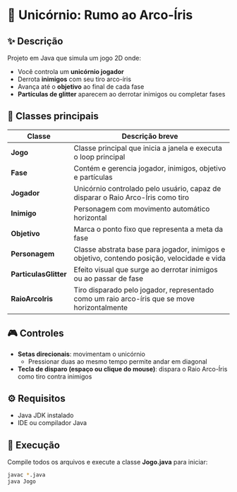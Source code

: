 # 🦄 Unicórnio: Rumo ao Arco-Íris

## ✨ Descrição
Projeto em Java que simula um jogo 2D onde:
- Você controla um **unicórnio jogador**
- Derrota **inimigos** com seu tiro arco-íris
- Avança até o **objetivo** ao final de cada fase
- **Partículas de glitter** aparecem ao derrotar inimigos ou completar fases

## 📝 Classes principais

| Classe              | Descrição breve |
|---------------------|-----------------|
| **Jogo**            | Classe principal que inicia a janela e executa o loop principal |
| **Fase**            | Contém e gerencia jogador, inimigos, objetivo e partículas |
| **Jogador**         | Unicórnio controlado pelo usuário, capaz de disparar o Raio Arco-Íris como tiro |
| **Inimigo**         | Personagem com movimento automático horizontal |
| **Objetivo**        | Marca o ponto fixo que representa a meta da fase |
| **Personagem**      | Classe abstrata base para jogador, inimigos e objetivo, contendo posição, velocidade e vida |
| **ParticulasGlitter** | Efeito visual que surge ao derrotar inimigos ou ao passar de fase |
| **RaioArcoIris**    | Tiro disparado pelo jogador, representado como um raio arco-íris que se move horizontalmente |

## 🎮 Controles
- **Setas direcionais**: movimentam o unicórnio
  - Pressionar duas ao mesmo tempo permite andar em diagonal
- **Tecla de disparo (espaço ou clique do mouse)**: dispara o Raio Arco-Íris como tiro contra inimigos

## ⚙️ Requisitos
- Java JDK instalado
- IDE ou compilador Java

## 🚀 Execução
Compile todos os arquivos e execute a classe **Jogo.java** para iniciar:

```bash
javac *.java
java Jogo
